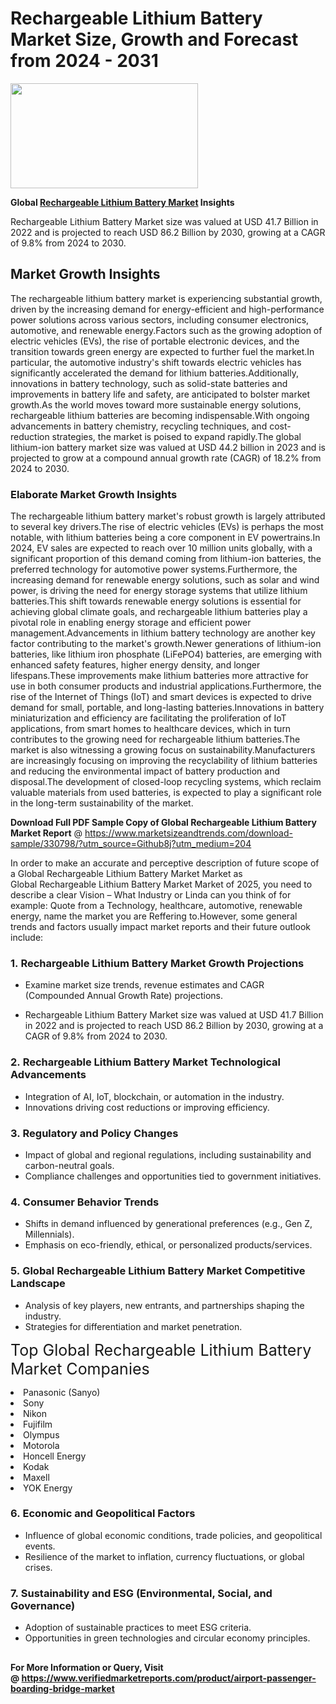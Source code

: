 <H1>Rechargeable Lithium Battery Market Size, Growth and Forecast from 2024 - 2031</H1><img class="aligncenter size-medium wp-image-584254" src="https://thirdeyenews.in/wp-content/uploads/2024/09/Global-Market-Research-300x168.jpeg" alt="" width="300" height="168" /><p><strong>Global&nbsp;<a href="https://www.marketsizeandtrends.com/download-sample/330798/?utm_source=Github8j?utm_medium=204">Rechargeable Lithium Battery Market</a> Insights</strong></p><p>Rechargeable Lithium Battery Market size was valued at USD 41.7 Billion in 2022 and is projected to reach USD 86.2 Billion by 2030, growing at a CAGR of 9.8% from 2024 to 2030.</p><p><h2>Market Growth Insights</h2> The rechargeable lithium battery market is experiencing substantial growth, driven by the increasing demand for energy-efficient and high-performance power solutions across various sectors, including consumer electronics, automotive, and renewable energy.Factors such as the growing adoption of electric vehicles (EVs), the rise of portable electronic devices, and the transition towards green energy are expected to further fuel the market.In particular, the automotive industry's shift towards electric vehicles has significantly accelerated the demand for lithium batteries.Additionally, innovations in battery technology, such as solid-state batteries and improvements in battery life and safety, are anticipated to bolster market growth.As the world moves toward more sustainable energy solutions, rechargeable lithium batteries are becoming indispensable.With ongoing advancements in battery chemistry, recycling techniques, and cost-reduction strategies, the market is poised to expand rapidly.The global lithium-ion battery market size was valued at USD 44.2 billion in 2023 and is projected to grow at a compound annual growth rate (CAGR) of 18.2% from 2024 to 2030. <h3>Elaborate Market Growth Insights</h3> The rechargeable lithium battery market's robust growth is largely attributed to several key drivers.The rise of electric vehicles (EVs) is perhaps the most notable, with lithium batteries being a core component in EV powertrains.In 2024, EV sales are expected to reach over 10 million units globally, with a significant proportion of this demand coming from lithium-ion batteries, the preferred technology for automotive power systems.Furthermore, the increasing demand for renewable energy solutions, such as solar and wind power, is driving the need for energy storage systems that utilize lithium batteries.This shift towards renewable energy solutions is essential for achieving global climate goals, and rechargeable lithium batteries play a pivotal role in enabling energy storage and efficient power management.Advancements in lithium battery technology are another key factor contributing to the market's growth.Newer generations of lithium-ion batteries, like lithium iron phosphate (LiFePO4) batteries, are emerging with enhanced safety features, higher energy density, and longer lifespans.These improvements make lithium batteries more attractive for use in both consumer products and industrial applications.Furthermore, the rise of the Internet of Things (IoT) and smart devices is expected to drive demand for small, portable, and long-lasting batteries.Innovations in battery miniaturization and efficiency are facilitating the proliferation of IoT applications, from smart homes to healthcare devices, which in turn contributes to the growing need for rechargeable lithium batteries.The market is also witnessing a growing focus on sustainability.Manufacturers are increasingly focusing on improving the recyclability of lithium batteries and reducing the environmental impact of battery production and disposal.The development of closed-loop recycling systems, which reclaim valuable materials from used batteries, is expected to play a significant role in the long-term sustainability of the market.</p><p><span class=""><strong>Download Full PDF Sample Copy of Global Rechargeable Lithium Battery Market Report</strong> @ <a href="https://www.marketsizeandtrends.com/download-sample/330798/?utm_source=Github8j?utm_medium=204" target="_blank">https://www.marketsizeandtrends.com/download-sample/330798/?utm_source=Github8j?utm_medium=204</a></span></p><p>In order to make an accurate and perceptive description of future scope of a Global&nbsp;Rechargeable Lithium Battery Market Market as Global&nbsp;Rechargeable Lithium Battery Market Market of 2025, you need to describe a clear Vision &ndash; What Industry or Linda can you think of for example: Quote from a Technology, healthcare, automotive, renewable energy, name the market you are Reffering to.However, some general trends and factors usually impact market reports and their future outlook include:</p><h3>1.&nbsp;<strong>Rechargeable Lithium Battery Market Growth Projections</strong></h3><ul><li>Examine market size trends, revenue estimates and CAGR (Compounded Annual Growth Rate) projections.</li><li><p>Rechargeable Lithium Battery Market size was valued at USD 41.7 Billion in 2022 and is projected to reach USD 86.2 Billion by 2030, growing at a CAGR of 9.8% from 2024 to 2030.</p></li></ul><h3>2.&nbsp;<strong>Rechargeable Lithium Battery Market Technological Advancements</strong></h3><ul><li>Integration of AI, IoT, blockchain, or automation in the industry.</li><li>Innovations driving cost reductions or improving efficiency.</li></ul><h3>3.&nbsp;<strong>Regulatory and Policy Changes</strong></h3><ul><li>Impact of global and regional regulations, including sustainability and carbon-neutral goals.</li><li>Compliance challenges and opportunities tied to government initiatives.</li></ul><h3>4.&nbsp;<strong>Consumer Behavior Trends</strong></h3><ul><li>Shifts in demand influenced by generational preferences (e.g., Gen Z, Millennials).</li><li>Emphasis on eco-friendly, ethical, or personalized products/services.</li></ul><h3>5.&nbsp;<strong>Global Rechargeable Lithium Battery Market Competitive Landscape</strong></h3><ul><li>Analysis of key players, new entrants, and partnerships shaping the industry.</li><li>Strategies for differentiation and market penetration.</li></ul><p data-pm-slice="1 1 []"><span style="color: inherit; font-family: inherit; font-size: 25px;">Top Global Rechargeable Lithium Battery Market Companies</span></p><div class="" data-test-id=""><p><li>Panasonic (Sanyo)</li><li> Sony</li><li> Nikon</li><li> Fujifilm</li><li> Olympus</li><li> Motorola</li><li> Honcell Energy</li><li> Kodak</li><li> Maxell</li><li> YOK Energy</li></p></div><h3>6.&nbsp;<strong>Economic and Geopolitical Factors</strong></h3><ul><li>Influence of global economic conditions, trade policies, and geopolitical events.</li><li>Resilience of the market to inflation, currency fluctuations, or global crises.</li></ul><h3>7.&nbsp;<strong>Sustainability and ESG (Environmental, Social, and Governance)</strong></h3><ul><li>Adoption of sustainable practices to meet ESG criteria.</li><li>Opportunities in green technologies and circular economy principles.</li></ul><h2><strong style="font-size: 14px;">For More Information or Query, Visit @&nbsp;</strong><a style="background-color: #ffffff; font-size: 14px;" href="https://www.marketsizeandtrends.com/report/rechargeable-lithium-battery-market/" target="_blank">https://www.verifiedmarketreports.com/product/airport-passenger-boarding-bridge-market</a></h2>